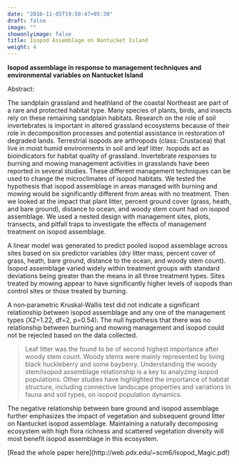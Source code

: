 ```yaml
---
date: "2016-11-05T19:50:47+05:30"
draft: false
image: ""
showonlyimage: false
title: Isopod Assemblage on Nantucket Island
weight: 4
---
```


**Isopod assemblage in response to management techniques and environmental variables
on Nantucket Island**


Abstract:

The sandplain grassland and heathland of the coastal Northeast are part of a rare and
protected habitat type. Many species of plants, birds, and insects rely on these remaining
sandplain habitats. Research on the role of soil invertebrates is important in altered grassland ecosystems because of their role in decomposition processes and potential assistance in restoration of
degraded lands. Terrestrial isopods are arthropods (class: Crustacea) that live in moist humid environments in soil and leaf litter. Isopods act as bioindicators for habitat quality of grassland. Invertebrate responses to burning and mowing management activities in grasslands have been reported in several studies. These different management techniques can be used to change the microclimates of isopod habitats. We tested the hypothesis that isopod assemblage in areas managed with burning and mowing would be significantly different from areas with no treatment. Then we looked at the impact that plant litter, percent ground cover (grass, heath, and bare ground), distance to ocean, and woody stem count had on isopod assemblage. We used a nested design with management sites, plots, transects, and pitfall traps to investigate the effects of management treatment on isopod assemblage. 


A linear model was generated to predict pooled isopod assemblage across sites based on six predictor variables (dry litter mass, percent cover of grass, heath, bare ground, distance to the ocean, and woody stem count). Isopod assemblage varied widely within treatment groups with standard deviations being greater than the means in all three treatment types. Sites treated by mowing appear to have significantly higher levels of isopods than control sites or those treated by burning. 


A non‐parametric Kruskal‐Wallis test did not indicate a significant relationship between isopod assemblage and any one of the management types (Χ2=1.22, df=2, p=0.54). The null hypothesis that there was no relationship between burning and mowing management and isopod could not be rejected based on the data collected.


> Leaf litter was the found to be of second highest importance after woody stem count. Woody stems were mainly represented by living black huckleberry and some bayberry. Understanding the woody stem/isopod assemblage relationship is a key to analyzing isopod populations. Other studies have highlighted the importance of habitat structure, including connective landscape properties and variations in fauna and soil types, on isopod population dynamics.


The negative relationship between bare ground and isopod assemblage further emphasizes the impact of vegetation and subsequent ground litter on Nantucket isopod assemblage. Maintaining a naturally decomposing ecosystem with high flora richness and scattered vegetation diversity will most benefit isopod assemblage in this ecosystem.

<!--more--> [Read the whole paper here](http://web.pdx.edu/~scm6/Isopod_Magic.pdf)

